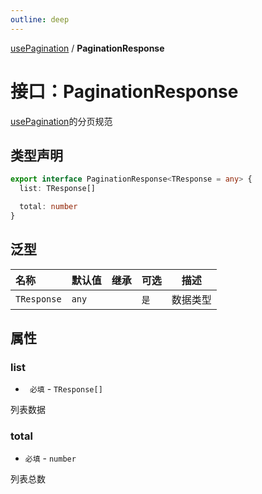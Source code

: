 ```yaml
---
outline: deep
---
```


[usePagination](./home) / **PaginationResponse**

# 接口：PaginationResponse

[usePagination](./home.md)的分页规范

## 类型声明

```typescript
export interface PaginationResponse<TResponse = any> {
  list: TResponse[]

  total: number
}
```

## 泛型

| 名称          | 默认值   | 继承 | 可选  | 描述     |
|:------------|:------|:---|:----|--------|
| `TResponse` | `any` |    | `是` | 数据类型   |


## 属性

### list

* ` 必填` - `TResponse[]`

列表数据

### total

* `必填` - `number`

列表总数



